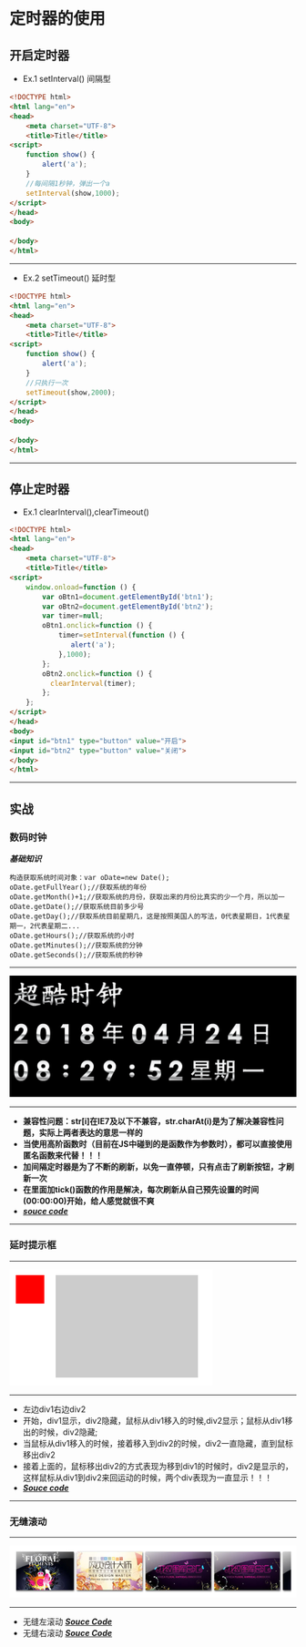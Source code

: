 # 定时器的使用



## 开启定时器
* Ex.1 setInterval() 间隔型
```html
<!DOCTYPE html>
<html lang="en">
<head>
    <meta charset="UTF-8">
    <title>Title</title>
<script>
    function show() {
        alert('a');
    }
    //每间隔1秒钟，弹出一个a
    setInterval(show,1000);
</script>
</head>
<body>

</body>
</html>
```

***
* Ex.2 setTimeout() 延时型
```html
<!DOCTYPE html>
<html lang="en">
<head>
    <meta charset="UTF-8">
    <title>Title</title>
<script>
    function show() {
        alert('a');
    }
    //只执行一次
    setTimeout(show,2000);
</script>
</head>
<body>

</body>
</html>
```

***
## 停止定时器
* Ex.1 clearInterval(),clearTimeout()
```html
<!DOCTYPE html>
<html lang="en">
<head>
    <meta charset="UTF-8">
    <title>Title</title>
<script>
    window.onload=function () {
        var oBtn1=document.getElementById('btn1');
        var oBtn2=document.getElementById('btn2');
        var timer=null;
        oBtn1.onclick=function () {
            timer=setInterval(function () {
               alert('a');
            },1000);
        };
        oBtn2.onclick=function () {
          clearInterval(timer);  
        };
    };
</script>
</head>
<body>
<input id="btn1" type="button" value="开启">
<input id="btn2" type="button" value="关闭">
</body>
</html>
```

***
## 实战
### 数码时钟
***基础知识***
```
构造获取系统时间对象：var oDate=new Date();
oDate.getFullYear();//获取系统的年份
oDate.getMonth()+1;//获取系统的月份，获取出来的月份比真实的少一个月，所以加一
oDate.getDate();//获取系统目前多少号
oDate.getDay();//获取系统目前星期几，这是按照美国人的写法，0代表星期日，1代表星期一，2代表星期二...
oDate.getHours();//获取系统的小时
oDate.getMinutes();//获取系统的分钟
oDate.getSeconds();//获取系统的秒钟
```

***
![数码时钟最终效果图](https://github.com/Harrdy2018/JavaScript/blob/master/Digital%20Clock/DC_result.png)
***

* **兼容性问题：str[i]在IE7及以下不兼容，str.charAt(i)是为了解决兼容性问题，实际上两者表达的意思一样的**
* **当使用高阶函数时（目前在JS中碰到的是函数作为参数时），都可以直接使用匿名函数来代替！！！**
* **加间隔定时器是为了不断的刷新，以免一直停顿，只有点击了刷新按钮，才刷新一次**
* **在里面加tick()函数的作用是解决，每次刷新从自己预先设置的时间(00:00:00)开始，给人感觉就很不爽**
* ***[souce code](https://github.com/Harrdy2018/JavaScript/tree/master/Digital%20Clock)***

***
### 延时提示框
***
![text 延时提示框效果图](https://github.com/Harrdy2018/JavaScript/blob/master/%E5%BB%B6%E6%97%B6%E6%8F%90%E7%A4%BA%E6%A1%86.bmp)
***
* 左边div1右边div2
* 开始，div1显示，div2隐藏，鼠标从div1移入的时候,div2显示；鼠标从div1移出的时候，div2隐藏;
* 当鼠标从div1移入的时候，接着移入到div2的时候，div2一直隐藏，直到鼠标移出div2
* 接着上面的，鼠标移出div2的方式表现为移到div1的时候时，div2是显示的，这样鼠标从div1到div2来回运动的时候，两个div表现为一直显示！！！
* ***[Souce code](https://github.com/Harrdy2018/JavaScript/blob/master/%E5%BB%B6%E6%97%B6%E6%8F%90%E7%A4%BA%E6%A1%86.html)***

***
### 无缝滚动
***
![text 无缝滚动效果图](https://github.com/Harrdy2018/JavaScript/blob/master/%E6%97%A0%E7%BC%9D%E6%BB%9A%E5%8A%A8%E6%95%88%E6%9E%9C%E5%9B%BE.png)
***
* 无缝左滚动 ***[Souce Code](https://github.com/Harrdy2018/JavaScript/blob/master/%E6%97%A0%E7%BC%9D%E5%B7%A6%E6%BB%9A%E5%8A%A8.html)***
* 无缝右滚动 ***[Souce Code](https://github.com/Harrdy2018/JavaScript/blob/master/%E6%97%A0%E7%BC%9D%E5%8F%B3%E6%BB%9A%E5%8A%A8.html)***

